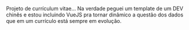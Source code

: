 Projeto de currículum vitae... Na verdade peguei um template de um DEV chinês e estou incluindo VueJS pra tornar dinâmico a questão dos dados que em um currículo está sempre em evolução.